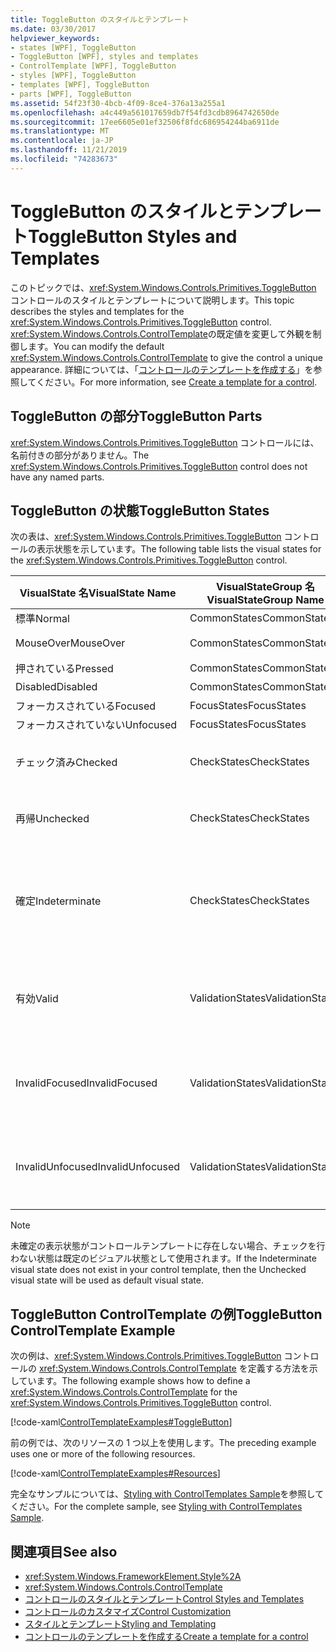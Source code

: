```yaml
---
title: ToggleButton のスタイルとテンプレート
ms.date: 03/30/2017
helpviewer_keywords:
- states [WPF], ToggleButton
- ToggleButton [WPF], styles and templates
- ControlTemplate [WPF], ToggleButton
- styles [WPF], ToggleButton
- templates [WPF], ToggleButton
- parts [WPF], ToggleButton
ms.assetid: 54f23f30-4bcb-4f09-8ce4-376a13a255a1
ms.openlocfilehash: a4c449a561017659db7f54fd3cdb8964742650de
ms.sourcegitcommit: 17ee6605e01ef32506f8fdc686954244ba6911de
ms.translationtype: MT
ms.contentlocale: ja-JP
ms.lasthandoff: 11/21/2019
ms.locfileid: "74283673"
---
```

# <a name="togglebutton-styles-and-templates"></a><span data-ttu-id="b3a05-102">ToggleButton のスタイルとテンプレート</span><span class="sxs-lookup"><span data-stu-id="b3a05-102">ToggleButton Styles and Templates</span></span>

<span data-ttu-id="b3a05-103">このトピックでは、<xref:System.Windows.Controls.Primitives.ToggleButton> コントロールのスタイルとテンプレートについて説明します。</span><span class="sxs-lookup"><span data-stu-id="b3a05-103">This topic describes the styles and templates for the <xref:System.Windows.Controls.Primitives.ToggleButton> control.</span></span> <span data-ttu-id="b3a05-104"><xref:System.Windows.Controls.ControlTemplate>の既定値を変更して外観を制御します。</span><span class="sxs-lookup"><span data-stu-id="b3a05-104">You can modify the default <xref:System.Windows.Controls.ControlTemplate> to give the control a unique appearance.</span></span> <span data-ttu-id="b3a05-105">詳細については、「[コントロールのテンプレートを作成する](../../../desktop-wpf/themes/how-to-create-apply-template.md)」を参照してください。</span><span class="sxs-lookup"><span data-stu-id="b3a05-105">For more information, see [Create a template for a control](../../../desktop-wpf/themes/how-to-create-apply-template.md).</span></span>

## <a name="togglebutton-parts"></a><span data-ttu-id="b3a05-106">ToggleButton の部分</span><span class="sxs-lookup"><span data-stu-id="b3a05-106">ToggleButton Parts</span></span>

<span data-ttu-id="b3a05-107"><xref:System.Windows.Controls.Primitives.ToggleButton> コントロールには、名前付きの部分がありません。</span><span class="sxs-lookup"><span data-stu-id="b3a05-107">The <xref:System.Windows.Controls.Primitives.ToggleButton> control does not have any named parts.</span></span>

## <a name="togglebutton-states"></a><span data-ttu-id="b3a05-108">ToggleButton の状態</span><span class="sxs-lookup"><span data-stu-id="b3a05-108">ToggleButton States</span></span>

<span data-ttu-id="b3a05-109">次の表は、<xref:System.Windows.Controls.Primitives.ToggleButton> コントロールの表示状態を示しています。</span><span class="sxs-lookup"><span data-stu-id="b3a05-109">The following table lists the visual states for the <xref:System.Windows.Controls.Primitives.ToggleButton> control.</span></span>

|<span data-ttu-id="b3a05-110">VisualState 名</span><span class="sxs-lookup"><span data-stu-id="b3a05-110">VisualState Name</span></span>|<span data-ttu-id="b3a05-111">VisualStateGroup 名</span><span class="sxs-lookup"><span data-stu-id="b3a05-111">VisualStateGroup Name</span></span>|<span data-ttu-id="b3a05-112">[説明]</span><span class="sxs-lookup"><span data-stu-id="b3a05-112">Description</span></span>|
|-|-|-|
|<span data-ttu-id="b3a05-113">標準</span><span class="sxs-lookup"><span data-stu-id="b3a05-113">Normal</span></span>|<span data-ttu-id="b3a05-114">CommonStates</span><span class="sxs-lookup"><span data-stu-id="b3a05-114">CommonStates</span></span>|<span data-ttu-id="b3a05-115">既定の状態です。</span><span class="sxs-lookup"><span data-stu-id="b3a05-115">The default state.</span></span>|
|<span data-ttu-id="b3a05-116">MouseOver</span><span class="sxs-lookup"><span data-stu-id="b3a05-116">MouseOver</span></span>|<span data-ttu-id="b3a05-117">CommonStates</span><span class="sxs-lookup"><span data-stu-id="b3a05-117">CommonStates</span></span>|<span data-ttu-id="b3a05-118">マウス ポインターがコントロール上に配置されます。</span><span class="sxs-lookup"><span data-stu-id="b3a05-118">The mouse pointer is positioned over the control.</span></span>|
|<span data-ttu-id="b3a05-119">押されている</span><span class="sxs-lookup"><span data-stu-id="b3a05-119">Pressed</span></span>|<span data-ttu-id="b3a05-120">CommonStates</span><span class="sxs-lookup"><span data-stu-id="b3a05-120">CommonStates</span></span>|<span data-ttu-id="b3a05-121">コントロールが押されています。</span><span class="sxs-lookup"><span data-stu-id="b3a05-121">The control is pressed.</span></span>|
|<span data-ttu-id="b3a05-122">Disabled</span><span class="sxs-lookup"><span data-stu-id="b3a05-122">Disabled</span></span>|<span data-ttu-id="b3a05-123">CommonStates</span><span class="sxs-lookup"><span data-stu-id="b3a05-123">CommonStates</span></span>|<span data-ttu-id="b3a05-124">コントロールが無効になっています。</span><span class="sxs-lookup"><span data-stu-id="b3a05-124">The control is disabled.</span></span>|
|<span data-ttu-id="b3a05-125">フォーカスされている</span><span class="sxs-lookup"><span data-stu-id="b3a05-125">Focused</span></span>|<span data-ttu-id="b3a05-126">FocusStates</span><span class="sxs-lookup"><span data-stu-id="b3a05-126">FocusStates</span></span>|<span data-ttu-id="b3a05-127">コントロールにフォーカスがあります。</span><span class="sxs-lookup"><span data-stu-id="b3a05-127">The control has focus.</span></span>|
|<span data-ttu-id="b3a05-128">フォーカスされていない</span><span class="sxs-lookup"><span data-stu-id="b3a05-128">Unfocused</span></span>|<span data-ttu-id="b3a05-129">FocusStates</span><span class="sxs-lookup"><span data-stu-id="b3a05-129">FocusStates</span></span>|<span data-ttu-id="b3a05-130">コントロールにフォーカスがありません。</span><span class="sxs-lookup"><span data-stu-id="b3a05-130">The control does not have focus.</span></span>|
|<span data-ttu-id="b3a05-131">チェック済み</span><span class="sxs-lookup"><span data-stu-id="b3a05-131">Checked</span></span>|<span data-ttu-id="b3a05-132">CheckStates</span><span class="sxs-lookup"><span data-stu-id="b3a05-132">CheckStates</span></span>|<span data-ttu-id="b3a05-133"><xref:System.Windows.Controls.Primitives.ToggleButton.IsChecked%2A> は `true` です。</span><span class="sxs-lookup"><span data-stu-id="b3a05-133"><xref:System.Windows.Controls.Primitives.ToggleButton.IsChecked%2A> is `true`.</span></span>|
|<span data-ttu-id="b3a05-134">再帰</span><span class="sxs-lookup"><span data-stu-id="b3a05-134">Unchecked</span></span>|<span data-ttu-id="b3a05-135">CheckStates</span><span class="sxs-lookup"><span data-stu-id="b3a05-135">CheckStates</span></span>|<span data-ttu-id="b3a05-136"><xref:System.Windows.Controls.Primitives.ToggleButton.IsChecked%2A> は `false` です。</span><span class="sxs-lookup"><span data-stu-id="b3a05-136"><xref:System.Windows.Controls.Primitives.ToggleButton.IsChecked%2A> is `false`.</span></span>|
|<span data-ttu-id="b3a05-137">確定</span><span class="sxs-lookup"><span data-stu-id="b3a05-137">Indeterminate</span></span>|<span data-ttu-id="b3a05-138">CheckStates</span><span class="sxs-lookup"><span data-stu-id="b3a05-138">CheckStates</span></span>|<span data-ttu-id="b3a05-139"><xref:System.Windows.Controls.Primitives.ToggleButton.IsThreeState%2A> が `true` で、<xref:System.Windows.Controls.Primitives.ToggleButton.IsChecked%2A> が `null` です。</span><span class="sxs-lookup"><span data-stu-id="b3a05-139"><xref:System.Windows.Controls.Primitives.ToggleButton.IsThreeState%2A> is `true`, and <xref:System.Windows.Controls.Primitives.ToggleButton.IsChecked%2A> is `null`.</span></span>|
|<span data-ttu-id="b3a05-140">有効</span><span class="sxs-lookup"><span data-stu-id="b3a05-140">Valid</span></span>|<span data-ttu-id="b3a05-141">ValidationStates</span><span class="sxs-lookup"><span data-stu-id="b3a05-141">ValidationStates</span></span>|<span data-ttu-id="b3a05-142">コントロールは <xref:System.Windows.Controls.Validation> クラスを使用し、<xref:System.Windows.Controls.Validation.HasError%2A?displayProperty=nameWithType> 添付プロパティは `false`ます。</span><span class="sxs-lookup"><span data-stu-id="b3a05-142">The control uses the <xref:System.Windows.Controls.Validation> class and the <xref:System.Windows.Controls.Validation.HasError%2A?displayProperty=nameWithType> attached property is `false`.</span></span>|
|<span data-ttu-id="b3a05-143">InvalidFocused</span><span class="sxs-lookup"><span data-stu-id="b3a05-143">InvalidFocused</span></span>|<span data-ttu-id="b3a05-144">ValidationStates</span><span class="sxs-lookup"><span data-stu-id="b3a05-144">ValidationStates</span></span>|<span data-ttu-id="b3a05-145"><xref:System.Windows.Controls.Validation.HasError%2A?displayProperty=nameWithType> 添付プロパティは、コントロールにフォーカスがある `true` です。</span><span class="sxs-lookup"><span data-stu-id="b3a05-145">The <xref:System.Windows.Controls.Validation.HasError%2A?displayProperty=nameWithType> attached property is `true` has the control has focus.</span></span>|
|<span data-ttu-id="b3a05-146">InvalidUnfocused</span><span class="sxs-lookup"><span data-stu-id="b3a05-146">InvalidUnfocused</span></span>|<span data-ttu-id="b3a05-147">ValidationStates</span><span class="sxs-lookup"><span data-stu-id="b3a05-147">ValidationStates</span></span>|<span data-ttu-id="b3a05-148"><xref:System.Windows.Controls.Validation.HasError%2A?displayProperty=nameWithType> 添付プロパティは、コントロールにフォーカスがない `true` です。</span><span class="sxs-lookup"><span data-stu-id="b3a05-148">The <xref:System.Windows.Controls.Validation.HasError%2A?displayProperty=nameWithType> attached property is `true` has the control does not have focus.</span></span>|

> [!NOTE]
> <span data-ttu-id="b3a05-149">未確定の表示状態がコントロールテンプレートに存在しない場合、チェックを行わない状態は既定のビジュアル状態として使用されます。</span><span class="sxs-lookup"><span data-stu-id="b3a05-149">If the Indeterminate visual state does not exist in your control template, then the Unchecked visual state will be used as default visual state.</span></span>

## <a name="togglebutton-controltemplate-example"></a><span data-ttu-id="b3a05-150">ToggleButton ControlTemplate の例</span><span class="sxs-lookup"><span data-stu-id="b3a05-150">ToggleButton ControlTemplate Example</span></span>

<span data-ttu-id="b3a05-151">次の例は、<xref:System.Windows.Controls.Primitives.ToggleButton> コントロールの <xref:System.Windows.Controls.ControlTemplate> を定義する方法を示しています。</span><span class="sxs-lookup"><span data-stu-id="b3a05-151">The following example shows how to define a <xref:System.Windows.Controls.ControlTemplate> for the <xref:System.Windows.Controls.Primitives.ToggleButton> control.</span></span>

[!code-xaml[ControlTemplateExamples#ToggleButton](~/samples/snippets/csharp/VS_Snippets_Wpf/ControlTemplateExamples/CS/resources/combobox.xaml#togglebutton)]

<span data-ttu-id="b3a05-152">前の例では、次のリソースの 1 つ以上を使用します。</span><span class="sxs-lookup"><span data-stu-id="b3a05-152">The preceding example uses one or more of the following resources.</span></span>

[!code-xaml[ControlTemplateExamples#Resources](~/samples/snippets/csharp/VS_Snippets_Wpf/ControlTemplateExamples/CS/resources/shared.xaml#resources)]

<span data-ttu-id="b3a05-153">完全なサンプルについては、[Styling with ControlTemplates Sample](https://github.com/Microsoft/WPF-Samples/tree/master/Styles%20&%20Templates/IntroToStylingAndTemplating)を参照してください。</span><span class="sxs-lookup"><span data-stu-id="b3a05-153">For the complete sample, see [Styling with ControlTemplates Sample](https://github.com/Microsoft/WPF-Samples/tree/master/Styles%20&%20Templates/IntroToStylingAndTemplating).</span></span>

## <a name="see-also"></a><span data-ttu-id="b3a05-154">関連項目</span><span class="sxs-lookup"><span data-stu-id="b3a05-154">See also</span></span>

- <xref:System.Windows.FrameworkElement.Style%2A>
- <xref:System.Windows.Controls.ControlTemplate>
- [<span data-ttu-id="b3a05-155">コントロールのスタイルとテンプレート</span><span class="sxs-lookup"><span data-stu-id="b3a05-155">Control Styles and Templates</span></span>](control-styles-and-templates.md)
- [<span data-ttu-id="b3a05-156">コントロールのカスタマイズ</span><span class="sxs-lookup"><span data-stu-id="b3a05-156">Control Customization</span></span>](control-customization.md)
- [<span data-ttu-id="b3a05-157">スタイルとテンプレート</span><span class="sxs-lookup"><span data-stu-id="b3a05-157">Styling and Templating</span></span>](../../../desktop-wpf/fundamentals/styles-templates-overview.md)
- [<span data-ttu-id="b3a05-158">コントロールのテンプレートを作成する</span><span class="sxs-lookup"><span data-stu-id="b3a05-158">Create a template for a control</span></span>](../../../desktop-wpf/themes/how-to-create-apply-template.md)
